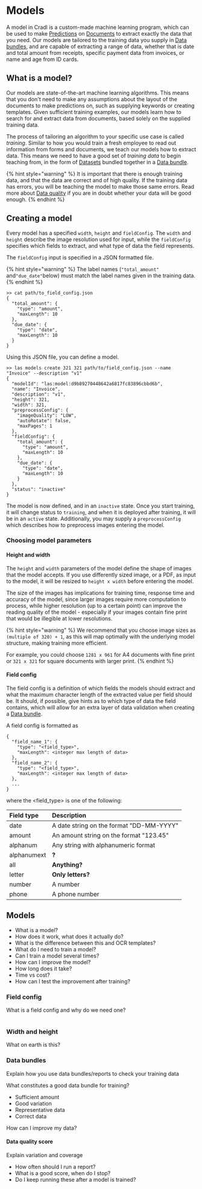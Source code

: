 # Models

A model in Cradl is a custom-made machine learning program, which can be used to make [Predictions](predictions.md) on [Documents](documents.md) to extract exactly the data that you need. Our models are tailored to the training data you supply in [Data bundles](training-data.md), and are capable of extracting a range of data, whether that is date and total amount from receipts, specific payment data from invoices, or name and age from ID cards. 

## What is a model?

Our models are state-of-the-art machine learning algorithms. This means that you don't need to make any assumptions about the layout of the documents to make predictions on, such as supplying keywords or creating templates. Given sufficient training examples, our models learn how to search for and extract data from documents, based solely on the supplied training data.

The process of tailoring an algorithm to your specific use case is called _training_. Similar to how you would train a fresh employee to read out information from forms and documents, we teach our models how to extract data. This means we need to have a good set of _training data_ to begin teaching from, in the form of [Datasets](datasets.md) bundled together in a [Data bundle](training-data.md). 

{% hint style="warning" %}
It is important that there is enough training data, and that the data are correct and of high quality. If the training data has errors, you will be teaching the model to make those same errors. Read more about [Data quality](training-data.md#data-quality) if you are in doubt whether your data will be good enough.
{% endhint %}

## Creating a model

Every model has a specified `width`, `height` and `fieldConfig`. The `width` and `height` describe the image resolution used for input,  while the `fieldConfig` specifies which fields to extract, and what type of data the field represents. 

The `fieldConfig` input is specified in a JSON formatted file.

{% hint style="warning" %}
The label names \(`"total_amount"` and`"due_date"`below\) must match the label names given in the training data.
{% endhint %}

```text
>> cat path/to_field_config.json
{
  "total_amount": {
    "type": "amount",
    "maxLength": 10
  },
  "due_date": {
    "type": "date",
    "maxLength": 10
  }
}
```

Using this JSON file, you can define a model.

```text
>> las models create 321 321 path/to/field_config.json --name "Invoice" --description "v1"
{
  "modelId": "las:model:d9b89270448642a6817fc83896cbbd6b",
  "name": "Invoice",
  "description": "v1",
  "height": 321,
  "width": 321,
  "preprocessConfig": {
    "imageQuality": "LOW",
    "autoRotate": false,
    "maxPages": 1
  },
  "fieldConfig": {
    "total_amount": {
      "type": "amount",
      "maxLength": 10
    },
    "due_date": {
      "type": "date",
      "maxLength": 10
    }
  },
  "status": "inactive"
}
```

The model is now defined, and in an `inactive` state. Once you start training, it will change status to `training`, and when it is deployed after training, it will be in an `active` state. Additionally, you may supply a `preprocessConfig` which describes how to preprocess images entering the model.

### Choosing model parameters

#### Height and width

The `height` and `width` parameters of the model define the shape of images that the model accepts. If you use differently sized image, or a PDF, as input to the model, it will be resized to `height x width` before entering the model.

The size of the images has implications for training time, response time and accuracy of the model, since larger images require more computation to process, while higher resolution \(up to a certain point\) can improve the reading quality of the model - especially if your images contain fine print that would be illegible at lower resolutions.

{% hint style="warning" %}
We recommend that you choose image sizes as `(multiple of 320) + 1`, as this will map optimally with the underlying model structure, making training more efficient. 

For example, you could choose `1281 x 961` for A4 documents with fine print or `321 x 321` for square documents with larger print. 
{% endhint %}

#### Field config

The field config is a definition of which fields the models should extract and what the maximum character length of the extracted value per field should be. It should, if possible, give hints as to which type of data the field contains, which will allow for an extra layer of data validation when creating a [Data bundle](training-data.md). 

A field config is formatted as 

```text
{
  "field_name_1": {
    "type": "<field_type>",
    "maxLength": <integer max length of data>
  },
  "field_name_2": {
    "type": "<field_type>",
    "maxLength": <integer max length of data>
  },
  ...
}
```

where the &lt;field\_type&gt; is one of the following:

| Field type | Description |
| :--- | :--- |
| date | A date string on the format "DD-MM-YYYY" |
| amount | An amount string on the format "123.45" |
| alphanum | Any string with alphanumeric format |
| alphanumext | **?** |
| all | **Anything?** |
| letter | **Only letters?** |
| number | A number |
| phone | A phone number |

## 

## Models

* What is a model?
* How does it work, what does it actually do?
* What is the difference between this and OCR templates?
* What do I need to train a model?
* Can I train a model several times?
* How can I improve the model?
* How long does it take?
* Time vs cost?
* How can I test the improvement after training?

### Field config

What is a field config and why do we need one?

|  |
| :--- |


### Width and height

What on earth is this?

### Data bundles

Explain how you use data bundles/reports to check your training data

What constitutes a good data bundle for training?

* Sufficient amount
* Good variation
* Representative data
* Correct data

How can I improve my data?

#### Data quality score

Explain variation and coverage

* How often should I run a report?
* What is a good score, when do I stop?
* Do I keep running these after a model is trained?

